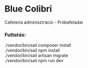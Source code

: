 # Blue Colibri

Cafeteria adminisztráció - Próbafeladat

### Futtatás:

./vendor/bin/sail composer install <br>
./vendor/bin/sail npm install <br>
./vendor/bin/sail artisan migrate <br>
./vendor/bin/sail npm run dev <br>
